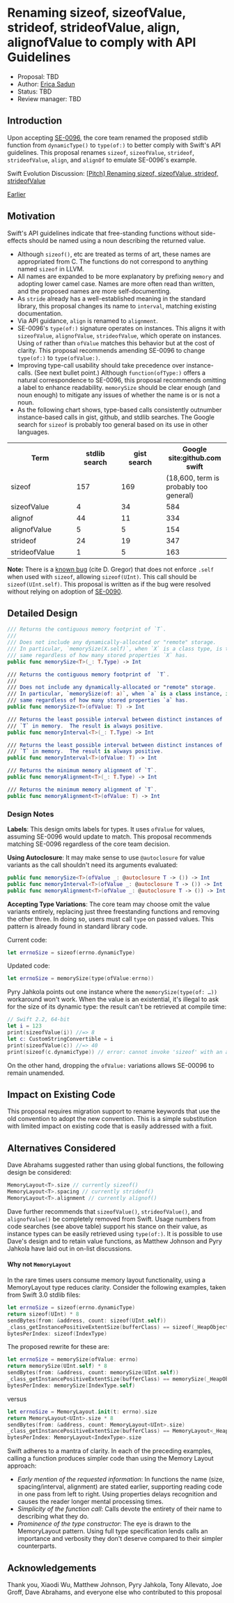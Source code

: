 # Renaming sizeof, sizeofValue, strideof, strideofValue, align, alignofValue to comply with API Guidelines

* Proposal: TBD
* Author: [Erica Sadun](http://github.com/erica)
* Status: TBD
* Review manager: TBD

## Introduction

Upon accepting [SE-0096](https://github.com/apple/swift-evolution/blob/master/proposals/0096-dynamictype.md), the core team renamed the proposed stdlib function from `dynamicType()` to `type(of:)` to better comply with Swift's API guidelines.
This proposal renames `sizeof`, `sizeofValue`, `strideof`, `strideofValue`, `align`, and `alignOf` to emulate SE-0096's example.

Swift Evolution Discussion: [\[Pitch\] Renaming sizeof, sizeofValue, strideof,	strideofValue](http://thread.gmane.org/gmane.comp.lang.swift.evolution/19459)

[Earlier](http://thread.gmane.org/gmane.comp.lang.swift.evolution/15830)

## Motivation

Swift's API guidelines indicate that free-standing functions without side-effects should be named using a noun describing the returned value. 

* Although `sizeof()`, etc are treated as terms of art, these names are appropriated from C. The functions do not correspond to anything named `sizeof` in LLVM. 
* All names are expanded to be more explanatory by prefixing `memory` and adopting lower camel case. Names are more often read than written, and the proposed names are more self-documenting.
* As `stride` already has a well-established meaning in the standard library, this proposal changes its name to `interval`, matching existing documentation.
* Via API guidance, `align` is renamed to `alignment`. 
* SE-0096's `type(of:)` signature operates on instances. This aligns it with `sizeofValue`, `alignofValue`, `strideofValue`, which operate on instances. Using `of` rather than `ofValue` matches this behavior but at the cost of clarity. This proposal recommends amending SE-0096 to change `type(of:)` to `type(ofValue:)`.
* Improving type-call usability should take precedence over instance-calls. (See next bullet point.) Although `function(ofType:)` offers a natural correspondence to SE-0096, this proposal recommends omitting a label to enhance readability. `memorySize` should be clear enough (and noun enough) to mitigate any issues of whether the name is or is not a noun.
* As the following chart shows, type-based calls consistently outnumber instance-based calls in gist, github, and stdlib searches. The Google search for `sizeof` is probably too general based on its use in other languages.

<table>
<tr width = 800>
<th width = 200>Term</td>
<th width = 150>stdlib search</td>
<th width = 150>gist search</td>
<th width = 150>Google site:github.com swift</td>
</tr>
<tr width = 800>
<td width = 200>sizeof</td>
<td width = 150>157</td>
<td width = 150>169</td>
<td width = 150>(18,600, term is probably too general)</td>
</tr>
<tr width = 800>
<td width = 200>sizeofValue</td>
<td width = 150>4</td>
<td width = 150>34</td>
<td width = 150>584</td>
</tr>
<tr width = 800>
<td width = 200>alignof</td>
<td width = 150>44</td>
<td width = 150>11</td>
<td width = 150>334</td>
</tr>
<tr width = 800>
<td width = 200>alignofValue</td>
<td width = 150>5</td>
<td width = 150>5</td>
<td width = 150>154</td>
</tr>
<tr width = 800>
<td width = 200>strideof</td>
<td width = 150>24</td>
<td width = 150>19</td>
<td width = 150>347</td>
</tr>
<tr width = 800>
<td width = 200>strideofValue</td>
<td width = 150>1</td>
<td width = 150>5</td>
<td width = 150>163</td>
</tr>
</table>

**Note:** There is a [known bug](https://lists.swift.org/pipermail/swift-dev/Week-of-Mon-20160530/002150.html) (cite D. Gregor) that does not enforce `.self` when used with `sizeof`, allowing `sizeof(UInt)`. This call should be `sizeof(UInt.self)`. This proposal is written as if the bug were resolved without relying on adoption of [SE-0090](https://github.com/apple/swift-evolution/blob/master/proposals/0090-remove-dot-self.md).

## Detailed Design

```swift
/// Returns the contiguous memory footprint of `T`.
///
/// Does not include any dynamically-allocated or "remote" storage.
/// In particular, `memorySize(X.self)`, when `X` is a class type, is the
/// same regardless of how many stored properties `X` has.
public func memorySize<T>(_: T.Type) -> Int

/// Returns the contiguous memory footprint of  `T`.
///
/// Does not include any dynamically-allocated or "remote" storage.
/// In particular, `memorySize(of: a)`, when `a` is a class instance, is the
/// same regardless of how many stored properties `a` has.
public func memorySize<T>(ofValue: T) -> Int

/// Returns the least possible interval between distinct instances of
/// `T` in memory.  The result is always positive.
public func memoryInterval<T>(_: T.Type) -> Int

/// Returns the least possible interval between distinct instances of
/// `T` in memory.  The result is always positive.
public func memoryInterval<T>(ofValue: T) -> Int

/// Returns the minimum memory alignment of `T`.
public func memoryAlignment<T>(_: T.Type) -> Int

/// Returns the minimum memory alignment of `T`.
public func memoryAlignment<T>(ofValue: T) -> Int
```

### Design Notes

**Labels**: This design omits labels for types. It uses `ofValue` for values, assuming SE-0096 would update to match. This proposal recommends matching SE-0096 regardless of the core team decision.

**Using Autoclosure**: It may make sense to use `@autoclosure` for value variants as the call shouldn't need its arguments evaluated:

```swift
public func memorySize<T>(ofValue _: @autoclosure T -> ()) -> Int
public func memoryInterval<T>(ofValue _: @autoclosure T -> ()) -> Int
public func memoryAlignment<T>(ofValue _: @autoclosure T -> ()) -> Int
```

**Accepting Type Variations**: The core team may choose omit the value variants entirely, replacing just three freestanding functions and removing the other three. In doing so, users must call `type` on passed values. This pattern is already found in standard library code.

Current code:
```swift
let errnoSize = sizeof(errno.dynamicType)
```

Updated code:
```swift
let errnoSize = memorySize(type(ofValue:errno))
```

Pyry Jahkola points out one instance where the `memorySize(type(of: …))` workaround won't work. When the value is an existential, it's illegal to ask for the size of its dynamic type: the result can't be retrieved at compile time:

```swift
// Swift 2.2, 64-bit
let i = 123
print(sizeofValue(i)) //=> 8
let c: CustomStringConvertible = i
print(sizeofValue(c)) //=> 40
print(sizeof(c.dynamicType)) // error: cannot invoke 'sizeof' with an argument list of type '(CustomStringConvertible.Type)'
```

On the other hand, dropping the `ofValue:` variations allows SE-00096 to remain unamended.


## Impact on Existing Code

This proposal requires migration support to rename keywords that use the old 
convention to adopt the new convention. This is a simple substitution with 
limited impact on existing code that is easily addressed with a fixit.

## Alternatives Considered

Dave Abrahams suggested rather than using global functions, the following design be considered:

```swift
MemoryLayout<T>.size // currently sizeof()
MemoryLayout<T>.spacing // currently strideof()
MemoryLayout<T>.alignment // currently alignof()
```

Dave further recommends that `sizeofValue()`, `strideofValue()`, and `alignofValue()` be completely removed from Swift. Usage numbers from code searches (see above table) support his stance on their value, as instance types can be easily retrieved using `type(of:)`.  It is possible to use Dave's design and to retain value functions, as Matthew Johnson and Pyry Jahkola have laid out in on-list discussions.

#### Why not `MemoryLayout`

In the rare times users consume memory layout functionality, using a MemoryLayout type reduces clarity. Consider the following examples, taken from Swift 3.0 stdlib files:

```swift
let errnoSize = sizeof(errno.dynamicType)
return sizeof(UInt) * 8
sendBytes(from: &address, count: sizeof(UInt.self))
_class_getInstancePositiveExtentSize(bufferClass) == sizeof(_HeapObject.self)
bytesPerIndex: sizeof(IndexType)
```

The proposed rewrite for these are:

```swift
let errnoSize = memorySize(ofValue: errno)
return memorySize(UInt.self) * 8
sendBytes(from: &address, count: memorySize(UInt.self))
_class_getInstancePositiveExtentSize(bufferClass) == memorySize(_HeapObject.self)
bytesPerIndex: memorySize(IndexType.self)
```

versus

```swift
let errnoSize = MemoryLayout.init(t: errno).size
return MemoryLayout<UInt>.size * 8
sendBytes(from: &address, count: MemoryLayout<UInt>.size)
_class_getInstancePositiveExtentSize(bufferClass) == MemoryLayout<_HeapObject.self>.size
bytesPerIndex: MemoryLayout<IndexType>.size
```

Swift adheres to a mantra of clarity. In each of the preceding examples, calling a function produces simpler code than using the Memory Layout approach:

* *Early mention of the requested information*: In functions the name (size, spacing/interval, alignment) are stated earlier, supporting reading code in one pass from left to right. Using properties delays recognition and causes the reader longer mental processing times.
* *Simplicity of the function call*: Calls devote the entirety of their name to describing what they do.
* *Prominence of the type constructor*: The eye is drawn to the MemoryLayout pattern. Using full type specification lends calls an importance and verbosity they don't deserve compared to their simpler counterparts.

## Acknowledgements

Thank you, Xiaodi Wu, Matthew Johnson, Pyry Jahkola, Tony Allevato, Joe Groff, Dave Abrahams, and everyone else who contributed to this proposal